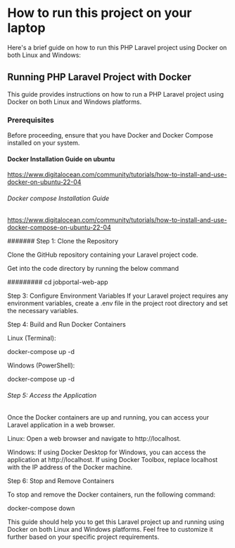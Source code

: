 # How to run this project on your laptop

Here's a brief guide on how to run this PHP Laravel project using Docker on both Linux and Windows:

## Running PHP Laravel Project with Docker

This guide provides instructions on how to run a PHP Laravel project using Docker on both Linux and Windows platforms.

### Prerequisites

Before proceeding, ensure that you have Docker and Docker Compose installed on your system.


#### Docker Installation Guide on ubuntu 



https://www.digitalocean.com/community/tutorials/how-to-install-and-use-docker-on-ubuntu-22-04


###### Docker compose Installation Guide

https://www.digitalocean.com/community/tutorials/how-to-install-and-use-docker-compose-on-ubuntu-22-04

####### Step 1: Clone the Repository


Clone the GitHub repository containing your Laravel project code.


Get into the code directory by running the below command


######### cd jobportal-web-app

Step 3: Configure Environment Variables
If your Laravel project requires any environment variables, create a .env file in the project root directory and set the necessary variables.

Step 4: Build and Run Docker Containers

Linux (Terminal):

docker-compose up -d

Windows (PowerShell):

docker-compose up -d

###### Step 5: Access the Application


Once the Docker containers are up and running, you can access your Laravel application in a web browser.

Linux: Open a web browser and navigate to http://localhost.


Windows: If using Docker Desktop for Windows, you can access the application at http://localhost. 
If using Docker Toolbox, replace localhost with the IP address of the Docker machine.


Step 6: Stop and Remove Containers


To stop and remove the Docker containers, run the following command:


docker-compose down


This guide should help you to get this Laravel project up and running using Docker on both Linux and Windows platforms. 
Feel free to customize it further based on your specific project requirements.

